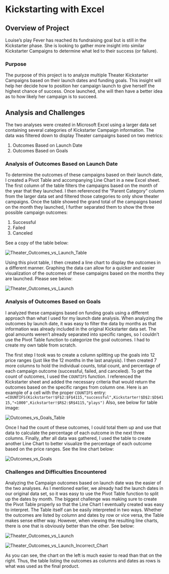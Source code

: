 # Kickstarting with Excel

## Overview of Project
Louise’s play Fever has reached its fundraising goal but is still in the Kickstarter phase. She is looking to gather more insight into similar Kickstarter Campaigns to determine what led to their success (or failure). 
### Purpose
The purpose of this project is to analyze multiple Theater Kickstarter Campaigns based on their launch dates and funding goals. This insight will help her decide how to position her campaign launch to give herself the highest chance of success. Once launched, she will then have a better idea as to how likely her campaign is to succeed.
## Analysis and Challenges
The two analyses were created in Microsoft Excel using a larger data set containing several categories of Kickstarter Campaign information. The data was filtered down to display Theater campaigns based on two metrics: 
1. Outcomes Based on Launch Date
2. Outcomes Based on Goals
### Analysis of Outcomes Based on Launch Date
To determine the outcomes of these campaigns based on their launch date, I created a Pivot Table and accompanying Line Chart in a new Excel sheet. The first column of the table filters the campaigns based on the month of the year that they launched. I then referenced the “Parent Category” column from the larger data set and filtered those categories to only show theater campaigns. Once the table showed the grand total of the campaigns based on the month they launched, I further separated them to show the three possible campaign outcomes:
1. Successful
2. Failed
3. Canceled

See a copy of the table below:

![Theater_Outcomes_vs_Launch_Table](https://user-images.githubusercontent.com/94764735/145914087-528350e4-5eb7-450d-a579-0f3beba80985.png)

Using this pivot table, I then created a line chart to display the outcomes in a different manner. Graphing the data can allow for a quicker and easier visualization of the outcomes of these campaigns based on the months they are launched. Please see below:

![Theater_Outcomes_vs_Launch](https://user-images.githubusercontent.com/94764735/145914204-0e0b0dd5-3125-4fe7-8bc8-58562a96e59e.png)

### Analysis of Outcomes Based on Goals
I analyzed these campaigns based on funding goals using a different approach than what I used for my launch date analysis. When analyzing the outcomes by launch date, it was easy to filter the data by months as that information was already included in the original Kickstarter data set. The goal amounts weren’t already separated into specific ranges, so I couldn’t use the Pivot Table function to categorize the goal outcomes. I had to create my own table from scratch. 

The first step I took was to create a column splitting up the goals into 12 price ranges (just like the 12 months in the last analysis). I then created 7 more columns to hold the individual counts, total count, and percentage of each campaign outcome (successful, failed, and canceled). To get the count of outcomes, I used the `COUNTIFS` function. I referenced the Kickstarter sheet and added the necessary criteria that would return the outcomes based on the specific ranges from column one. Here is an example of a cell with the proper `COUNTIFS` entry:  `=COUNTIFS(Kickstarter!$F$2:$F$4115,"successful",Kickstarter!$D$2:$D$4115,"<1000",Kickstarter!$R$2:$R$4115,"plays")`
Also, see below for table image:

![Outcomes_vs_Goals_Table](https://user-images.githubusercontent.com/94764735/146098575-6610ba0a-bd70-485d-8f29-7641f1c956b0.png)

Once I had the count of these outcomes, I could total them up and use that data to calculate the percentage of each outcome in the next three columns. Finally, after all data was gathered, I used the table to create another Line Chart to better visualize the percentage of each outcome based on the price ranges. See the line chart below:

![Outcomes_vs_Goals](https://user-images.githubusercontent.com/94764735/146098598-7c89d924-b55d-4b9d-b9d0-e8a681a8398b.png)

### Challenges and Difficulties Encountered
Analyzing the Campaign outcomes based on launch date was the easier of the two analyses. As I mentioned earlier, we already had the launch dates in our original data set, so it was easy to use the Pivot Table function to split up the dates by month. The biggest challenge was making sure to create the Pivot Table properly so that the Line Chart I eventually created was easy to interpret. The Table itself can be easily interpreted in two ways. Whether the outcomes are listed by column and dates by row or vice versa, the Table makes sense either way. However, when viewing the resulting line charts, there is one that is obviously better than the other. See below:

![Theater_Outcomes_vs_Launch](https://user-images.githubusercontent.com/94764735/146099497-c1415782-3308-4c78-9ade-110e557bd526.png)

![Theater_Outcomes_vs_Launch_Incorrect_Chart](https://user-images.githubusercontent.com/94764735/146099514-4010e080-181d-4c12-b625-3ebaa982623a.png)

As you can see, the chart on the left is much easier to read than that on the right. Thus, the table listing the outcomes as columns and dates as rows is what was used as the final product.
